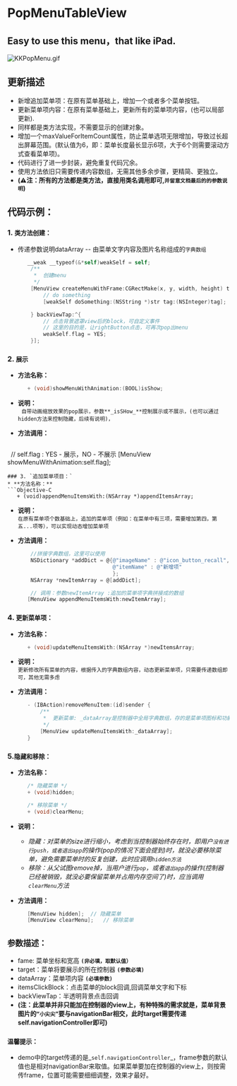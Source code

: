 # PopMenuTableView
## Easy to use this menu，that like iPad. 
![KKPopMenu.gif](http://code.cocoachina.com/uploads/attachments/20160824/132680/4473f6c28de38821220582c1b503b33e.gif)

## 更新描述
* 新增追加菜单项：在原有菜单基础上，增加一个或者多个菜单按钮。
* 更新菜单项内容：在原有菜单基础上，更新所有的菜单项内容，(也可以局部更新).
* 同样都是类方法实现，不需要显示的创建对象。
* 增加一个maxValueForItemCount属性，防止菜单选项无限增加，导致过长超出屏幕范围。(默认值为6，即：菜单长度最长显示6项，大于6个则需要滚动方式查看菜单项)。
* 代码进行了进一步封装，避免重复代码冗余。
* 使用方法依旧只需要传递内容数组，无需其他多余步骤，更精简、更独立。
* **(⚠️注：所有的方法都是类方法，直接用类名调用即可,`并留意文档最后的的参数说明`)**

## 代码示例：
### 1. `类方法创建：`  

* 传递参数说明dataArray -- 由菜单文字内容及图片名称组成的`字典数组`
   ```Objective-C
      __weak __typeof(&*self)weakSelf = self;
       /**
        *  创建menu
        */
       [MenuView createMenuWithFrame:CGRectMake(x, y, width, height) target:self.navigationController dataArray:dataArray itemsClickBlock:^(NSString *str, NSInteger tag) {
           // do something
           [weakSelf doSomething:(NSString *)str tag:(NSInteger)tag];

       } backViewTap:^{
           // 点击背景遮罩view后的block，可自定义事件
           // 这里的目的是，让rightButton点击，可再次pop出menu
           weakSelf.flag = YES;
       }];
   ```  
### 2. `展示`
* **方法名称：**
   ```Objective-C
      + (void)showMenuWithAnimation:(BOOL)isShow;
   ```  
* **说明：**  
   `自带动画缩放效果的pop展示，参数**_isSHow_**控制展示或不展示，(也可以通过hidden方法来控制隐藏，后续有说明)，`  

* **方法调用：**
   ```Objective-C
   // self.flag : YES - 展示，NO - 不展示
   [MenuView showMenuWithAnimation:self.flag];  
   ``` 
### 3. `追加菜单项目：`
* **方法名称：**
   ```Objective-C
      + (void)appendMenuItemsWith:(NSArray *)appendItemsArray;
   ```  

* **说明：**  
   `在原有菜单项个数基础上，追加的菜单项（例如：在菜单中有三项，需要增加第四，第五...项等），可以实现动态增加菜单项`  
   
* **方法调用：**
   ```Objective-C
       //拼接字典数组，这里可以使用 
       NSDictionary *addDict = @{@"imageName" : @"icon_button_recall",
                                 @"itemName" : @"新增项"
                                 };
       NSArray *newItemArray = @[addDict];

       // 调用：参数newItemArray :追加的菜单项字典拼接成的数组
      [MenuView appendMenuItemsWith:newItemArray];
   ```  

### 4. `更新菜单项：`
* **方法名称：**  
   ```Objective-C  
      + (void)updateMenuItemsWith:(NSArray *)newItemsArray;
   ```  

* **说明：**  
   `更新修改所有菜单的内容，根据传入的字典数组内容，动态更新菜单项，只需要传递数组即可，其他无需多虑`  
   
* **方法调用：**
   ```Objective-C
      - (IBAction)removeMenuItem:(id)sender {
          /**
           *  更新菜单: _dataArray是控制器中全局字典数组，存的是菜单项图标和功能名称
           */
          [MenuView updateMenuItemsWith:_dataArray];
      }
   ```  

### 5.`隐藏和移除：`
* **方法名称：**  
   ```Objective-C  
      /* 隐藏菜单 */
      + (void)hidden;

      /* 移除菜单 */
      + (void)clearMenu;
   ```  

* **说明：**  

   * _隐藏：对菜单的size进行缩小，考虑到当控制器始终存在时，即用户`没有进行push，或者退出app`的操作(pop的情况下面会提到)时，就没必要移除菜单，避免需要菜单时的反复创建，此时应调用`hidden方法`_
   * _移除：从父试图remove掉，当用户进行`pop`，或者`退出app`的操作(控制器已经被销毁，就没必要保留菜单并占用内存空间了)时，应当调用`clearMenu`方法_
   
* **方法调用：**
   ```Objective-C
      [MenuView hidden];  // 隐藏菜单
      [MenuView clearMenu];   // 移除菜单
   ```
 
## `参数描述：`
* fame: 菜单坐标和宽高 **`(非必填，取默认值）`**
* target：菜单将要展示的所在控制器 **`(参数必填)`**
* dataArray：菜单项内容 **`(必填参数)`**
* itemsClickBlock：点击菜单的block回调,回调菜单文字和下标
* backViewTap：半透明背景点击回调
* **(注：此菜单并非只能加在控制器的view上，有种特殊的需求就是，菜单背景图片的`“小尖尖”`要与navigationBar相交，此时target需要传递self.navigationController即可)**
### `温馨提示：`
* demo中的target传递的是_`self.navigationController`_，frame参数的默认值也是相对navigationBar来取值。如果菜单要加在控制器的view上，则按需传frame，位置可能需要细细调整，效果才最好。
  
